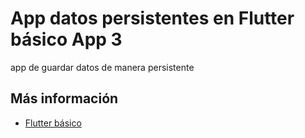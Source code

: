 # App datos persistentes en Flutter básico App 3

app de guardar datos de manera persistente

## Más información

- [Flutter básico](https://desarrollolibre.net/cursos)

